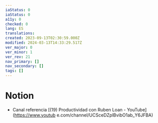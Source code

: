 ```yaml
---
iaStatus: 0
iaStatus: 0
a11y: 0
checked: 0
lang: ES
translations: 
created: 2023-09-13T02:30:59.000Z
modified: 2024-03-13T14:33:29.517Z
ver_major: 0
ver_minor: 1
ver_rev: 21
nav_primary: []
nav_secondary: []
tags: []
---
```

# Notion
* Canal referencia [(19) Productividad con Ruben Loan - YouTube](https://www.youtub
e.com/channel/UCSceDZplBvibO1ab_Y6JFBA)
